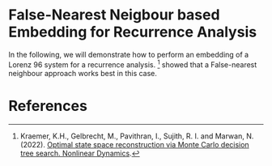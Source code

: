 # False-Nearest Neigbour based Embedding for Recurrence Analysis 

In the following, we will demonstrate how to perform an embedding of a Lorenz 96 system for a recurrence analysis. [^Kraemer2022] showed that a False-nearest neighbour approach works best in this case. 



# References 

[^Kraemer2022]: Kraemer, K.H., Gelbrecht, M., Pavithran, I., Sujith, R. I. and Marwan, N. (2022). [Optimal state space reconstruction via Monte Carlo decision tree search. Nonlinear Dynamics](https://doi.org/10.1007/s11071-022-07280-2).

